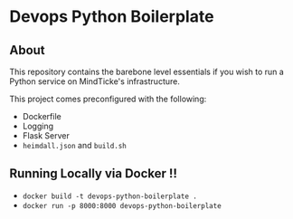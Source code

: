 # Devops Python Boilerplate

## About

This repository contains the barebone level essentials if you wish to run a Python service on MindTicke's infrastructure. 

This project comes preconfigured with the following:

* Dockerfile
* Logging
* Flask Server
* `heimdall.json` and `build.sh`


## Running Locally via Docker !!

* `docker build -t devops-python-boilerplate .`
* `docker run -p 8000:8000 devops-python-boilerplate`
